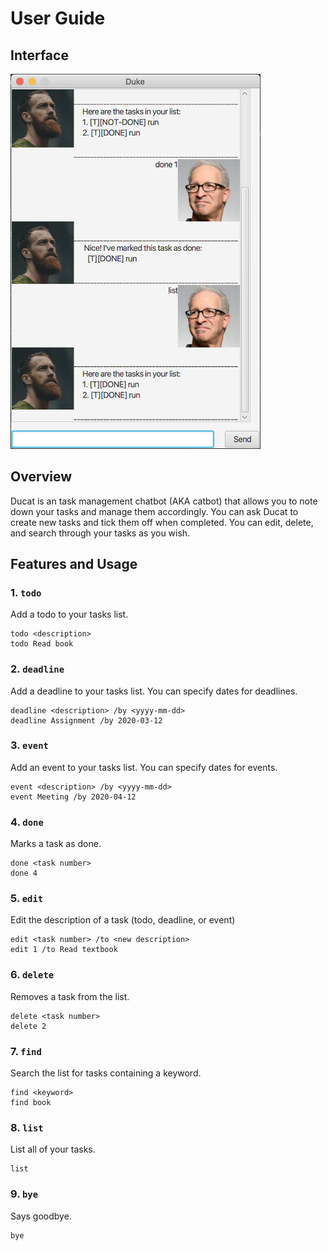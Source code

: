 # User Guide

## Interface
<img src="./Ui.png" width="400">

## Overview
Ducat is an task management chatbot (AKA catbot) that allows you to note down your tasks and manage them accordingly.
You can ask Ducat to create new tasks and tick them off when completed. 
You can edit, delete, and search through your tasks as you wish.

## Features and Usage

### 1.  `todo` 
Add a todo to your tasks list.
    
    todo <description> 
    todo Read book

### 2.  `deadline` 
Add a deadline to your tasks list.
You can specify dates for deadlines.

    deadline <description> /by <yyyy-mm-dd>
    deadline Assignment /by 2020-03-12
    
### 3. `event`
Add an event to your tasks list.
You can specify dates for events.

    event <description> /by <yyyy-mm-dd>
    event Meeting /by 2020-04-12

### 4. `done`
Marks a task as done.

    done <task number>
    done 4
### 5.  `edit`
Edit the description of a task (todo, deadline, or event)

    edit <task number> /to <new description>
    edit 1 /to Read textbook

### 6. `delete` 
Removes a task from the list.

    delete <task number>
    delete 2
    
### 7. `find` 
Search the list for tasks containing a keyword.

    find <keyword>
    find book
    
### 8. `list` 
List all of your tasks.

    list

### 9. `bye`
Says goodbye.

    bye
